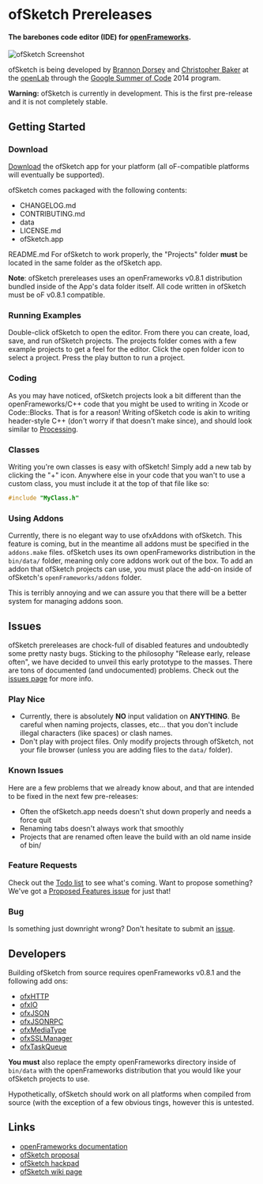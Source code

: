 # ofSketch Prereleases

#### The barebones code editor (IDE) for [openFrameworks](http://openframeworks.cc).

![ofSketch Screenshot](http://brannondorsey.com/images/ofsketch.png)

ofSketch is being developed by [Brannon Dorsey](http://brannondorsey.com) and [Christopher Baker](http://christopherbaker.net) at the [openLab](http://olab.io) through the [Google Summer of Code](https://developers.google.com/open-source/soc/?csw=1) 2014 program.

**Warning:** ofSketch is currently in development. This is the first pre-release and it is not completely stable.

## Getting Started

### Download

[Download](https://github.com/olab-io/ofSketch/releases/) the ofSketch app for your platform (all oF-compatible platforms will eventually be supported).

ofSketch comes packaged with the following contents:

- CHANGELOG.md
- CONTRIBUTING.md
- data
- LICENSE.md
- ofSketch.app

README.md
For ofSketch to work properly, the "Projects" folder __must__ be located in the same folder as the ofSketch app.

**Note**: ofSketch prereleases uses an openFrameworks v0.8.1 distribution bundled inside of the App's data folder itself. All code written in ofSketch must be oF v0.8.1 compatible. 

### Running Examples

Double-click ofSketch to open the editor. From there you can create, load, save, and run ofSketch projects. The projects folder comes with a few example projects to get a feel for the editor. Click the open folder icon to select a project. Press the play button to run a project.

### Coding

As you may have noticed, ofSketch projects look a bit different than the openFrameworks/C++ code that you might be used to writing in Xcode or Code::Blocks. That is for a reason! Writing ofSketch code is akin to writing header-style C++ (don't worry if that doesn't make since), and should look similar to [Processing](http://processing.org/).

### Classes

Writing you're own classes is easy with ofSketch! Simply add a new tab by clicking the "+" icon. Anywhere else in your code that you wan't to use a custom class, you must include it at the top of that file like so:

```cpp
#include "MyClass.h"
```

### Using Addons

Currently, there is no elegant way to use ofxAddons with ofSketch. This feature is coming, but in the meantime all addons must be specified in the `addons.make` files. ofSketch uses its own openFrameworks distribution in the `bin/data/` folder, meaning only core addons work out of the box. To add an addon that ofSketch projects can use, you must place the add-on inside of ofSketch's `openFrameworks/addons` folder.

This is terribly annoying and we can assure you that there will be a better system for managing addons soon.

## Issues

ofSketch prereleases are chock-full of disabled features and undoubtedly some pretty nasty bugs. Sticking to the philosophy "Release early, release often", we have decided to unveil this early prototype to the masses. There are tons of documented (and undocumented) problems. Check out the [issues page](https://github.com/brannondorsey/ofSketch/issues?state=open) for more info.

### Play Nice

- Currently, there is absolutely __NO__ input validation on __ANYTHING__. Be careful when naming projects, classes, etc... that you don't include illegal characters (like spaces) or clash names.
- Don't play with project files. Only modify projects through ofSketch, not your file browser (unless you are adding files to the `data/` folder).

### Known Issues

Here are a few problems that we already know about, and that are intended to be fixed in the next few pre-releases:

- Often the ofSketch.app needs doesn't shut down properly and needs a force quit
- Renaming tabs doesn't always work that smoothly
- Projects that are renamed often leave the build with an old name inside of bin/

### Feature Requests

Check out the [Todo list](https://github.com/brannondorsey/ofSketch/issues/1) to see what's coming. Want to propose something? We've got a [Proposed Features issue](https://github.com/brannondorsey/ofSketch/issues/2) for just that!

### Bug

Is something just downright wrong? Don't hesitate to submit an [issue](https://github.com/brannondorsey/ofSketch/issues?state=open).

## Developers

Building ofSketch from source requires openFrameworks v0.8.1 and the following add ons:

- [ofxHTTP](https://github.com/bakercp/ofxHTTP)
- [ofxIO](https://github.com/bakercp/ofxIO)
- [ofxJSON](https://github.com/bakercp/ofxJSON)
- [ofxJSONRPC](https://github.com/bakercp/ofxJSONRPC)
- [ofxMediaType](https://github.com/bakercp/ofxMediaType)
- [ofxSSLManager](https://github.com/bakercp/ofxSSLManager)
- [ofxTaskQueue](https://github.com/bakercp/ofxTaskQueue)

__You must__ also replace the empty openFrameworks directory inside of `bin/data` with the openFrameworks distribution that you would like your ofSketch projects to use.

Hypothetically, ofSketch should work on all platforms when compiled from source (with the exception of a few obvious tings, however this is untested.

## Links

- [openFrameworks documentation](http://openframeworks.cc/documentation/)
- [ofSketch proposal](https://docs.google.com/document/d/1YHX9v3iBmt7Y7WM1_NOZ7zus-woc8OE8lYB3epHrXII/edit?usp=sharing)
- [ofSketch hackpad](https://hackpad.com/collection/G6spIN6QLDT)
- [ofSketch wiki page](https://github.com/brannondorsey/ofSketch/wiki)

